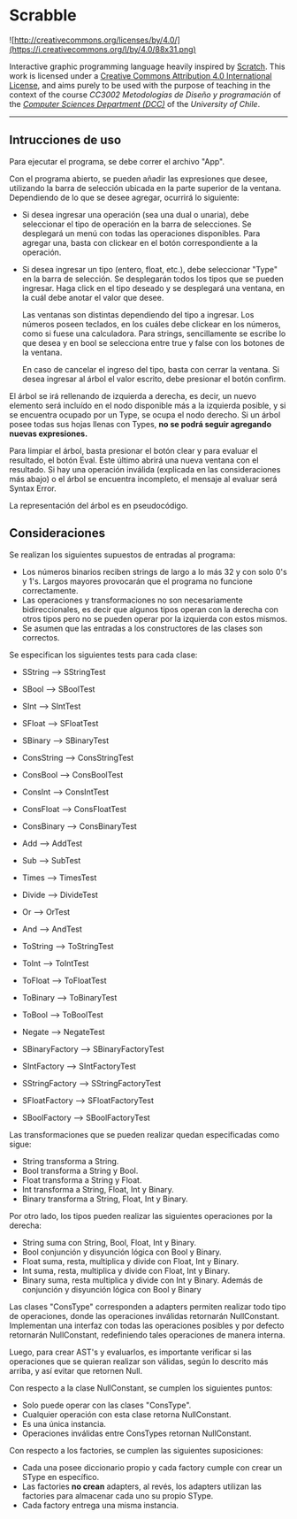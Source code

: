 # Scrabble

![http://creativecommons.org/licenses/by/4.0/](https://i.creativecommons.org/l/by/4.0/88x31.png)

Interactive graphic programming language heavily inspired by 
[Scratch](https://scratch.mit.edu).
This work is licensed under a
[Creative Commons Attribution 4.0 International License](http://creativecommons.org/licenses/by/4.0/), 
and aims purely to be used with the purpose of teaching in the context of the course 
_CC3002 Metodologías de Diseño y programación_ of the 
[_Computer Sciences Department (DCC)_](https://www.dcc.uchile.cl) of the 
_University of Chile_.

---

## Intrucciones de uso
Para ejecutar el programa, se debe correr el archivo "App".

Con el programa abierto, se pueden añadir las expresiones que desee, utilizando la barra de selección ubicada en la parte superior de la ventana.
Dependiendo de lo que se desee agregar, ocurrirá lo siguiente:

* Si desea ingresar una operación (sea una dual o unaria), debe seleccionar el tipo de operación en la barra de selecciones.
Se desplegará un menú con todas las operaciones disponibles. Para agregar una, basta con clickear en el botón correspondiente a la operación.

* Si desea ingresar un tipo (entero, float, etc.), debe seleccionar "Type" en la barra de selección. Se desplegarán todos los tipos que se pueden ingresar.
Haga click en el tipo deseado y se desplegará una ventana, en la cuál debe anotar el valor que desee.

  Las ventanas son distintas dependiendo del tipo a ingresar. Los números poseen teclados, en los cuáles debe clickear en los números, como si fuese una calculadora. 
Para strings, sencillamente se escribe lo que desea y en bool se selecciona entre true y false con los botones de la ventana.

  En caso de cancelar el ingreso del tipo, basta con cerrar la ventana. Si desea ingresar al árbol el valor escrito, debe presionar el botón confirm.

El árbol se irá rellenando de izquierda a derecha, es decir, un nuevo elemento será incluído en el nodo disponible más a la izquierda posible, y si se encuentra ocupado por un Type, se ocupa el nodo derecho.
Si un árbol posee todas sus hojas llenas con Types, **no se podrá seguir agregando nuevas expresiones.**

Para limpiar el árbol, basta presionar el botón clear y para evaluar el resultado, el botón Eval. Este último abrirá una nueva ventana con el resultado. Si hay una operación inválida (explicada en las consideraciones más abajo) o el árbol se encuentra incompleto, el mensaje al evaluar será Syntax Error.

La representación del árbol es en pseudocódigo.


## Consideraciones
Se realizan los siguientes supuestos de entradas al programa:
* Los números binarios reciben strings de largo a lo más 32 y con solo 0's y 1's. 
  Largos mayores provocarán que el programa no funcione correctamente.
* Las operaciones y transformaciones no son necesariamente bidireccionales, es decir que algunos tipos operan con la derecha con otros tipos
pero no se pueden operar por la izquierda con estos mismos.
* Se asumen que las entradas a los constructores de las clases son correctos.

Se especifican los siguientes tests para cada clase:

* SString --> SStringTest
* SBool --> SBoolTest
* SInt --> SIntTest
* SFloat --> SFloatTest
* SBinary --> SBinaryTest


* ConsString --> ConsStringTest
* ConsBool --> ConsBoolTest
* ConsInt --> ConsIntTest
* ConsFloat --> ConsFloatTest
* ConsBinary --> ConsBinaryTest


* Add --> AddTest
* Sub --> SubTest
* Times --> TimesTest
* Divide --> DivideTest
* Or --> OrTest
* And --> AndTest


* ToString --> ToStringTest
* ToInt --> ToIntTest
* ToFloat --> ToFloatTest
* ToBinary --> ToBinaryTest
* ToBool --> ToBoolTest
* Negate --> NegateTest


* SBinaryFactory --> SBinaryFactoryTest
* SIntFactory --> SIntFactoryTest
* SStringFactory --> SStringFactoryTest
* SFloatFactory --> SFloatFactoryTest
* SBoolFactory --> SBoolFactoryTest


Las transformaciones que se pueden realizar quedan especificadas como sigue:
* String transforma a String.
* Bool transforma a String y Bool.
* Float transforma a String y Float.
* Int transforma a String, Float, Int y Binary.
* Binary transforma a String, Float, Int y Binary.

Por otro lado, los tipos pueden realizar las siguientes operaciones por la derecha:
* String suma con String, Bool, Float, Int y Binary.
* Bool conjunción y disyunción lógica con Bool y Binary.
* Float suma, resta, multiplica y divide con Float, Int y Binary.
* Int suma, resta, multiplica y divide con Float, Int y Binary.
* Binary suma, resta multiplica y divide con Int y Binary. Además de conjunción y disyunción lógica
con Bool y Binary
  

Las clases "ConsType" corresponden a adapters permiten realizar todo tipo de operaciones, donde las operaciones inválidas retornarán NullConstant.
Implementan una interfaz con todas las operaciones posibles y por defecto retornarán NullConstant, redefiniendo tales operaciones de manera interna.


Luego, para crear AST's y evaluarlos, es importante verificar si las operaciones que se quieran realizar son válidas, según lo descrito más arriba,
y así evitar que retornen Null.

Con respecto a la clase NullConstant, se cumplen los siguientes puntos:
* Solo puede operar con las clases "ConsType".
* Cualquier operación con esta clase retorna NullConstant.
* Es una única instancia.
* Operaciones inválidas entre ConsTypes retornan NullConstant.

Con respecto a los factories, se cumplen las siguientes suposiciones:
* Cada una posee diccionario propio y cada factory cumple con crear un SType en específico.
* Las factories **no crean** adapters, al revés, los adapters utilizan las factories para almacenar cada uno su propio SType.
* Cada factory entrega una misma instancia.
